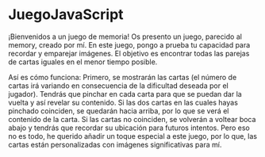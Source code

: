 # JuegoJavaScript

¡Bienvenidos a un juego de memoria! Os presento un juego, parecido al memory, creado por mí.
En este juego, pongo a prueba tu capacidad para recordar y emparejar imágenes. El objetivo es encontrar todas las parejas de cartas iguales en el menor tiempo posible.

Así es cómo funciona:
Primero, se mostrarán las cartas (el número de cartas irá variando en consecuencia de la dificultad deseada por el jugador).
Tendrás que pinchar en cada carta para que se puedan dar la vuelta y así revelar su contenido.
Si las dos cartas en las cuales hayas pinchado coinciden, se quedarán hacia arriba, por lo que se verá el contenido de la carta.
Si las cartas no coinciden, se volverán a voltear boca abajo y tendrás que recordar su ubicación para futuros intentos.
Pero eso no es todo, he querido añadir un toque especial a este juego, por lo que, las cartas están personalizadas con imágenes significativas para mí. 
